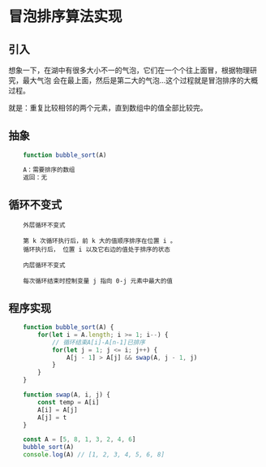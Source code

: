 # 冒泡排序算法实现



## 引入

想象一下，在湖中有很多大小不一的气泡，它们在一个个往上面冒，根据物理研究，最大气泡
会在最上面，然后是第二大的气泡...这个过程就是冒泡排序的大概过程。

就是：重复比较相邻的两个元素，直到数组中的值全部比较完。


## 抽象

```js
    function bubble_sort(A)

    A：需要排序的数组
    返回：无
```


## 循环不变式

```
    外层循环不变式

    第 k 次循环执行后，前 k 大的值顺序排序在位置 i 。
    循环执行后， 位置 i 以及它右边的值处于排序的状态

    内层循环不变式

    每次循环结束时控制变量 j 指向 0-j 元素中最大的值
```


## 程序实现

```js
    function bubble_sort(A) {
        for(let i = A.length; i >= 1; i--) {
            // 循环结束A[i]-A[n-1]已排序
            for(let j = 1; j <= i; j++) {
                A[j - 1] > A[j] && swap(A, j - 1, j)
            }
        }
    }

    function swap(A, i, j) {
        const temp = A[i]
        A[i] = A[j]
        A[j] = t
    }

    const A = [5, 8, 1, 3, 2, 4, 6]
    bubble_sort(A)
    console.log(A) // [1, 2, 3, 4, 5, 6, 8]
```